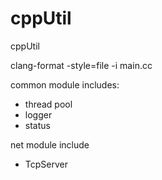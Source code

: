 # cppUtil
cppUtil

clang-format -style=file -i main.cc

common module includes:
- thread pool
- logger
- status

net module include
- TcpServer
